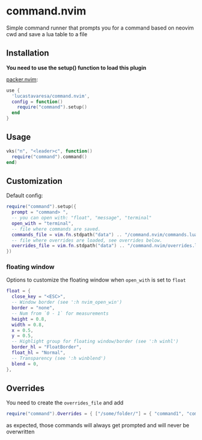 # command.nvim

Simple command runner that prompts you for a command based on neovim cwd and save a lua
table to a file

## Installation

**You need to use the setup() function to load this plugin**

[packer.nvim](https://github.com/wbthomason/packer.nvim):

```lua
use {
  'lucastavaresa/command.nvim',
  config = function()
    require("command").setup()
  end
}
```

## Usage

```lua
vks("n", "<leader>c", function()
  require("command").command()
end)
```

## Customization

Default config:

```lua
require("command").setup({
  prompt = "command> ",
  -- you can open with: "float", "message", "terminal"
  open_with = "terminal",
  -- file where commands are saved.
  commands_file = vim.fn.stdpath("data") .. "/command.nvim/commands.lua",
  -- file where overrides are loaded, see overrides below.
  overrides_file = vim.fn.stdpath("data") .. "/command.nvim/overrides.lua",
})
```

### floating window

Options to customize the floating window when `open_with` is set to `float`

```lua
float = {
  close_key = "<ESC>",
  -- Window border (see ':h nvim_open_win')
  border = "none",
  -- Num from `0 - 1` for measurements
  height = 0.8,
  width = 0.8,
  x = 0.5,
  y = 0.5,
  -- Highlight group for floating window/border (see ':h winhl')
  border_hl = "FloatBorder",
  float_hl = "Normal",
  -- Transparency (see ':h winblend')
  blend = 0,
},
```

## Overrides

You need to create the `overrides_file` and add

```lua
require("command").Overrides = { ["/some/folder/"] = { "command1", "command2" } }
```

as expected, those commands will always get prompted and will never be
overwritten
